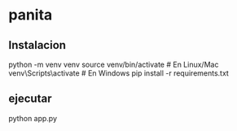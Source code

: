 # panita

## Instalacion
python -m venv venv
source venv/bin/activate  # En Linux/Mac
venv\Scripts\activate     # En Windows
pip install -r requirements.txt



## ejecutar
python app.py